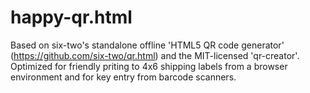# happy-qr.html
Based on six-two's standalone offline 'HTML5 QR code generator' (https://github.com/six-two/qr.html) and the MIT-licensed 'qr-creator'. Optimized for friendly priting to 4x6 shipping labels from a browser environment and for key entry from barcode scanners.
